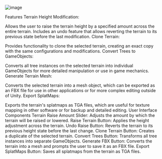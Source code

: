 ![image](https://github.com/Nayatrei/UnityTerrainExporter/assets/36463159/c73fcbe1-52b6-44f1-9014-46c85451929a)


Features
Terrain Height Modification:

Allows the user to raise the terrain height by a specified amount across the entire terrain.
Includes an undo feature that allows reverting the terrain to its previous state before the last modification.
Clone Terrain:

Provides functionality to clone the selected terrain, creating an exact copy with the same configurations and modifications.
Convert Trees to GameObjects:

Converts all tree instances on the selected terrain into individual GameObjects for more detailed manipulation or use in game mechanics.
Generate Terrain Mesh:

Converts the selected terrain into a mesh object, which can be exported as an FBX file for use in other applications or for more complex editing outside of Unity.
Export SplatMaps:

Exports the terrain's splatmaps as TGA files, which are useful for texture mapping in other software or for backup and detailed editing.
User Interface Components
Terrain Raise Amount Slider: Adjusts the amount by which the terrain will be raised or lowered.
Raise Terrain Button: Applies the height adjustment across the terrain.
Undo Raise Button: Reverts the terrain to its previous height state before the last change.
Clone Terrain Button: Creates a duplicate of the selected terrain.
Convert Trees Button: Transforms all tree instances into separate GameObjects.
Generate FBX Button: Converts the terrain into a mesh and prompts the user to save it as an FBX file.
Export SplatMaps Button: Saves all splatmaps from the terrain as TGA files.
